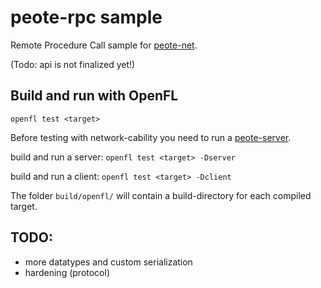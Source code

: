 # peote-rpc sample

Remote Procedure Call sample for [peote-net](https://github.com/maitag/peote-net).  
  
  (Todo: api is not finalized yet!)

## Build and run with OpenFL

`openfl test <target>`

Before testing with network-cability you need to run a [peote-server](https://github.com/maitag/peote-server).  

build and run a server:
`openfl test <target> -Dserver` 

build and run a client:
`openfl test <target> -Dclient`

The folder `build/openfl/` will contain a build-directory for each compiled target.  


## TODO:

- more datatypes and custom serialization
- hardening (protocol)
